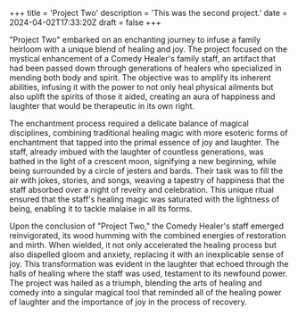 +++
title = 'Project Two'
description = 'This was the second project.'
date = 2024-04-02T17:33:20Z
draft = false
+++

"Project Two" embarked on an enchanting journey to infuse a family heirloom with a unique blend of healing and joy. The project focused on the mystical enhancement of a Comedy Healer's family staff, an artifact that had been passed down through generations of healers who specialized in mending both body and spirit. The objective was to amplify its inherent abilities, infusing it with the power to not only heal physical ailments but also uplift the spirits of those it aided, creating an aura of happiness and laughter that would be therapeutic in its own right.

The enchantment process required a delicate balance of magical disciplines, combining traditional healing magic with more esoteric forms of enchantment that tapped into the primal essence of joy and laughter. The staff, already imbued with the laughter of countless generations, was bathed in the light of a crescent moon, signifying a new beginning, while being surrounded by a circle of jesters and bards. Their task was to fill the air with jokes, stories, and songs, weaving a tapestry of happiness that the staff absorbed over a night of revelry and celebration. This unique ritual ensured that the staff's healing magic was saturated with the lightness of being, enabling it to tackle malaise in all its forms.

Upon the conclusion of "Project Two," the Comedy Healer's staff emerged reinvigorated, its wood humming with the combined energies of restoration and mirth. When wielded, it not only accelerated the healing process but also dispelled gloom and anxiety, replacing it with an inexplicable sense of joy. This transformation was evident in the laughter that echoed through the halls of healing where the staff was used, testament to its newfound power. The project was hailed as a triumph, blending the arts of healing and comedy into a singular magical tool that reminded all of the healing power of laughter and the importance of joy in the process of recovery.
